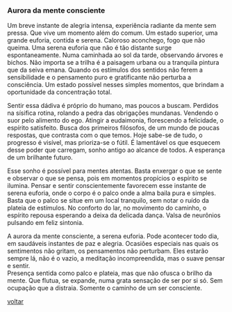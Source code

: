 ### Aurora da mente consciente

Um breve instante de alegria intensa, experiência radiante da mente sem pressa. Que vive um momento além do comum. Um estado superior, uma grande euforia, contida e serena. Caloroso aconchego, fogo que não queima. Uma serena euforia que não é tão distante surge espontaneamente. Numa caminhada ao sol da tarde, observando árvores e bichos. Não importa se a trilha é a paisagem urbana ou a tranquila pintura que da seiva emana. Quando os estímulos dos sentidos não ferem a sensibilidade e o pensamento puro e gratificante não perturba a consciência. Um estado possível nesses simples momentos, que brindam a oportunidade da concentração total.

Sentir essa dádiva é próprio do humano, mas poucos a buscam. Perdidos na sísifica rotina, rolando a pedra das obrigações mundanas. Vendendo o suor pelo alimento do ego. Atingir a eudaimonia, florescendo a felicidade, o espírito satisfeito. Busca dos primeiros filósofos, de um mundo de poucas respostas, que contrasta com o que temos. Hoje sabe-se de tudo, o progresso é visível, mas prioriza-se o fútil. É lamentável os que esquecem desse poder que carregam, sonho antigo ao alcance de todos. A esperança de um brilhante futuro.

Esse sonho é possível para mentes atentas. Basta enxergar o que se sente e observar o que se pensa, pois em momentos propícios o espírito se ilumina. Pensar e sentir conscientemente favorecem esse instante de serena euforia, onde o corpo é o palco onde a alma baila pura e simples. Basta que o palco se situe em um local tranquilo, sem notar o ruído da plateia de estímulos. No conforto do lar, no movimento do caminho, o espírito repousa esperando a deixa da delicada dança. Valsa de neurônios pulsando em feliz sintonia.

A aurora da mente consciente, a serena euforia. Pode acontecer todo dia, em saudáveis instantes de paz e alegria. Ocasiões especiais nas quais os sentimentos não gritam, os pensamentos não perturbam. Eles estarão sempre lá, não é o vazio, a meditação incompreendida, mas o suave pensar e sentir.   
Presença sentida como palco e plateia, mas que não ofusca o brilho da mente. Que flutua, se expande, numa grata sensação de ser por si só. Sem ocupação que a distraia. Somente o caminho de um ser consciente.

[voltar](./)